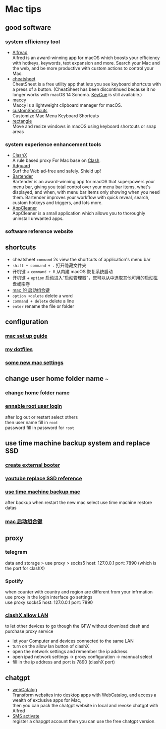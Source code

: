 # Mac tips 
## good software
### system efficiency tool
* [Alfread](https://www.alfredapp.com/)  
    Alfred is an award-winning app for macOS which boosts your efficiency with hotkeys, keywords, text expansion and more. Search your Mac and the web, and be more productive with custom actions to control your Mac.
* [cheatsheet](https://www.mediaatelier.com/CheatSheet/)  
    CheatSheet is a free utility app that lets you see keyboard shortcuts with a press of a button. (CheatSheet has been discontinued because it no longer works with macOS 14 Sonoma. [KeyCue](https://www.ergonis.com/keycue/switching/cheatsheet) is still available.)
* [maccy](https://github.com/p0deje/Maccy)  
    Maccy is a lightweight clipboard manager for macOS.
* [customShortcuts](https://www.houdah.com/customShortcuts/download.html)  
    Customize Mac Menu Keyboard Shortcuts
* [rectangle](https://rectangleapp.com)  
    Move and resize windows in macOS using keyboard shortcuts or snap areas

### system experience enhancement tools
* [ClashX](https://github.com/yichengchen/clashX)  
    A rule based proxy For Mac base on [Clash](https://dreamacro.github.io/clash/).
* [Adguard](https://adguard.com/en/welcome.html)  
    Surf the Web ad-free and safely. Shield up!
* [Bartender](https://www.macbartender.com/)  
    Bartender is an award-winning app for macOS that superpowers your menu bar, giving you total control over your menu bar items, what's displayed, and when, with menu bar items only showing when you need them.
    Bartender improves your workflow with quick reveal, search, custom hotkeys and triggers, and lots more.
* [AppCleaner](https://freemacsoft.net/appcleaner/)  
    AppCleaner is a small application which allows you to thoroughly uninstall unwanted apps.
### software reference website 

## shortcuts 
* cheatsheet `command` 2s view the shortcuts of application's menu bar 
* `shift + command + .` 打开隐藏文件夹
* 开机键 + `command + R` 从内建 macOS 恢复系统启动
* 开机键 + `option` 启动进入“启动管理器”，您可以从中选取其他可用的启动磁盘或宗卷
* [mac 的 启动组合键](https://support.apple.com/zh-cn/HT201255)
* `option +delete`  delete a word
* `command + delete` delete a line
* `enter` rename the file or folder


## configuration
### [mac set up guide](https://sourabhbajaj.com/mac-setup/)
### [my dotfiles](https://github.com/Andy-xiaokang/dotfiles)  
### [some new mac settings](https://www.youtube.com/watch?v=WbklMGq59DU)  

## change user home folder name `~`  
### [change home folder name](https://support.apple.com/zh-cn/HT201548)  
### [ennable root user login](https://support.apple.com/zh-cn/HT204012)  
after log out or restart select others  
then user name fill in `root`  
password fill in password for `root`  

## use time machine backup system and replace SSD  
### [create external booter](https://support.apple.com/zh-cn/HT201372)  
### [youtube replace SSD reference](https://www.youtube.com/watch?v=KT3IKRYqEJU&list=PLXNz0NSnoTFYvmbM0W1DWUuUWo20cQYN9)  
### [use time machine backup mac](https://support.apple.com/zh-cn/HT201250)  
after backup when restart the new mac select use time machine restore datas  
### [mac 启动组合键](https://support.apple.com/zh-cn/102603)  

## proxy
### telegram 
data and storage > use proxy > socks5 host: 127.0.0.1  port: 7890 (which is the port for clashX)
### Spotify
when counter with country and region are different from your infrmation  
use proxy in the login interface go settings  
use proxy socks5 host: 127.0.0.1   port: 7890  
### [clashX allow LAN](https://blog.mebi.me/post/clash-speed-other-devices#%E4%BB%8B%E7%BB%8D)  
to let other devices to go though the GFW without download clash and purchase proxy service  
* let your Computer and devices connected to the same LAN  
* turn on the allow lan button of clashX
* open the network settings and remember the ip address 
* open ipad network settings -> proxy configuration -> mannual select
* fill in the ip address and port is 7890 (clashX port)  

## chatgpt
* [webCatalog](https://webcatalog.io/en/)  
    Transform websites into desktop apps with WebCatalog, and access a wealth of exclusive apps for Mac,  
    then you can pack the chatgpt website in local and revoke chatgpt with Alfred  
* [SMS activate](https://sms-activate.org/en)  
    register a chapgpt account then you can use the free chatgpt version.


